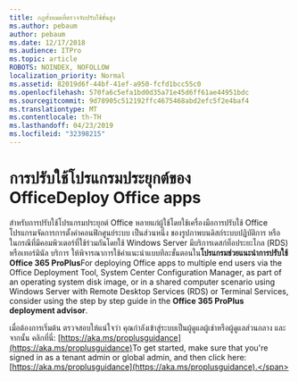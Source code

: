 ```yaml
---
title: กฎทั้งหมดที่ตรวจจับปรับใช้ขั้นสูง
ms.author: pebaum
author: pebaum
ms.date: 12/17/2018
ms.audience: ITPro
ms.topic: article
ROBOTS: NOINDEX, NOFOLLOW
localization_priority: Normal
ms.assetid: 82019d6f-44bf-41ef-a950-fcfd1bcc55c0
ms.openlocfilehash: 570fa6c5efa1bd0d35a71e45d6ff61ae44951bdc
ms.sourcegitcommit: 9d78905c512192ffc4675468abd2efc5f2e4baf4
ms.translationtype: MT
ms.contentlocale: th-TH
ms.lasthandoff: 04/23/2019
ms.locfileid: "32398215"
---
```

# <a name="deploy-office-apps"></a><span data-ttu-id="a7689-102">การปรับใช้โปรแกรมประยุกต์ของ Office</span><span class="sxs-lookup"><span data-stu-id="a7689-102">Deploy Office apps</span></span>

<span data-ttu-id="a7689-103">สำหรับการปรับใช้โปรแกรมประยุกต์ Office หลายแก่ผู้ใช้โดยใช้เครื่องมือการปรับใช้ Office โปรแกรมจัดการการตั้งค่าคอนฟิกศูนย์ระบบ เป็นส่วนหนึ่ง ของรูปภาพบนดิสก์ระบบปฏิบัติการ หรือ ในกรณีที่มีคอมพิวเตอร์ที่ใช้ร่วมกันโดยใช้ Windows Server มีบริการเดสก์ท็อประยะไกล (RDS) หรือเทอร์มินัล บริการ ให้พิจารณาการใช้คำแนะนำแบบทีละขั้นตอนใน**โปรแกรมช่วยแนะนำการปรับใช้ Office 365 ProPlus**</span><span class="sxs-lookup"><span data-stu-id="a7689-103">For deploying Office apps to multiple end users via the Office Deployment Tool, System Center Configuration Manager, as part of an operating system disk image, or in a shared computer scenario using Windows Server with Remote Desktop Services (RDS) or Terminal Services, consider using the step by step guide in the **Office 365 ProPlus deployment advisor**.</span></span>
  
<span data-ttu-id="a7689-104">เมื่อต้องการเริ่มต้น ตรวจสอบให้แน่ใจว่า คุณกำลังเข้าสู่ระบบเป็นผู้ดูแลผู้เช่าหรือผู้ดูแลส่วนกลาง และจากนั้น คลิกที่นี่: [https://aka.ms/proplusguidance](https://aka.ms/proplusguidance)</span><span class="sxs-lookup"><span data-stu-id="a7689-104">To get started, make sure that you're signed in as a tenant admin or global admin, and then click here: [https://aka.ms/proplusguidance](https://aka.ms/proplusguidance).</span></span>
  

